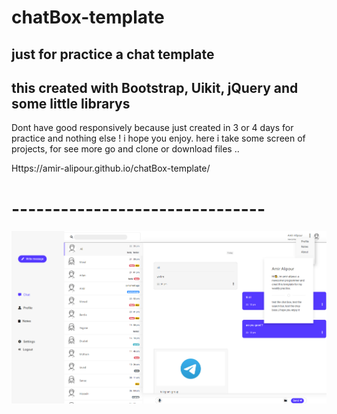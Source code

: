 # chatBox-template
just for practice a chat template
-------------------------------- 
this created with Bootstrap, Uikit, jQuery and some little librarys 
-------------------------------- 
Dont have good responsively because just created in 3 or 4 days for practice and nothing else ! 
i hope you enjoy. 
here i take some screen of projects, for see more go and clone or download files .. 

Https://amir-alipour.github.io/chatBox-template/

# ------------------------------- 
![](images/Screenshot%20(57).png)
